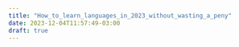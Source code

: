 ```yaml
---
title: "How_to_learn_languages_in_2023_without_wasting_a_peny"
date: 2023-12-04T11:57:49-03:00
draft: true
---
```


